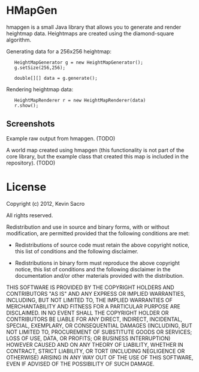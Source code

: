 # HMapGen

hmapgen is a small Java library that allows you to generate and render heightmap data. Heightmaps are created using the diamond-square algorithm.

Generating data for a 256x256 heightmap:
```
   HeightMapGenerator g = new HeightMapGenerator();
   g.setSize(256,256);

   double[][] data = g.generate();   
```

Rendering heightmap data:
```
   HeightMapRenderer r = new HeightMapRenderer(data)
   r.show();
```

## Screenshots

Example raw output from hmapgen. (TODO)

A world map created using hmapgen (this functionality is not part of the core library, but the example class that created this map is included in the repository). (TODO)


# License


Copyright (c) 2012, Kevin Sacro

All rights reserved.

Redistribution and use in source and binary forms, with or without modification,
are permitted provided that the following conditions are met:

* Redistributions of source code must retain the above copyright notice, this
  list of conditions and the following disclaimer.

* Redistributions in binary form must reproduce the above copyright notice, this
  list of conditions and the following disclaimer in the documentation and/or
  other materials provided with the distribution.

THIS SOFTWARE IS PROVIDED BY THE COPYRIGHT HOLDERS AND CONTRIBUTORS "AS IS" AND
ANY EXPRESS OR IMPLIED WARRANTIES, INCLUDING, BUT NOT LIMITED TO, THE IMPLIED
WARRANTIES OF MERCHANTABILITY AND FITNESS FOR A PARTICULAR PURPOSE ARE
DISCLAIMED. IN NO EVENT SHALL THE COPYRIGHT HOLDER OR CONTRIBUTORS BE LIABLE FOR
ANY DIRECT, INDIRECT, INCIDENTAL, SPECIAL, EXEMPLARY, OR CONSEQUENTIAL DAMAGES
(INCLUDING, BUT NOT LIMITED TO, PROCUREMENT OF SUBSTITUTE GOODS OR SERVICES;
LOSS OF USE, DATA, OR PROFITS; OR BUSINESS INTERRUPTION) HOWEVER CAUSED AND ON
ANY THEORY OF LIABILITY, WHETHER IN CONTRACT, STRICT LIABILITY, OR TORT
(INCLUDING NEGLIGENCE OR OTHERWISE) ARISING IN ANY WAY OUT OF THE USE OF THIS
SOFTWARE, EVEN IF ADVISED OF THE POSSIBILITY OF SUCH DAMAGE.